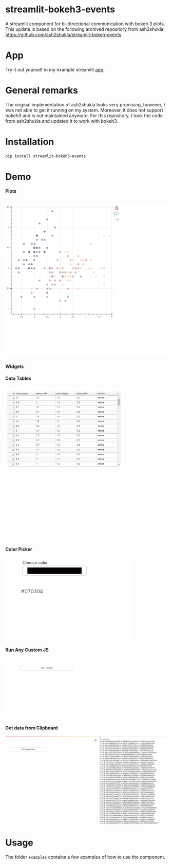 # streamlit-bokeh3-events
A streamlit component for bi-directional communication with bokeh 3 plots. This update is based on the following archived repository from ash2shukla: https://github.com/ash2shukla/streamlit-bokeh-events

# App
Try it out yourself in my example streamlit [app](https://bokehevents.streamlit.app/).

# General remarks
The original implementation of ash2shukla looks very promising, however, I was not able to get it running on my system. Moreover, it does not support bokeh3 and is not maintained anymore. For this repository, I took the code from ash2shukla and updated it to work with bokeh3.

# Installation
```bash
pip install streamlit-bokeh3-events
```

# Demo

#### Plots
![demo](assets/plots.gif)
---
#### Widgets

#### Data Tables
![demo2](assets/table.gif)

#### Color Picker
![demo3](assets/color.gif)

#### Run Any Custom JS
![demo4](assets/location.gif)

#### Get data from Clipboard
![demo5](assets/clipboard.gif)


# Usage

The folder ```examples``` contains a few examples of how to use the component.
